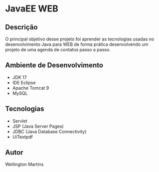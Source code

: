 # JavaEE WEB

## Descrição
  O principal objetivo desse projeto foi aprender as tecnologias usadas no desenvolvimento Java para WEB de forma prática desenvolvendo um projeto de uma agenda de contatos passo a passo.

## Ambiente de Desenvolvimento
- JDK 17
- IDE Eclipse
- Apache Tomcat 9
- MySQL

## Tecnologias
- Servlet
- JSP (Java Server Pages)
- JDBC (Java Database Connectivity)
- UiTextpdf

## Autor
Wellington Martins




